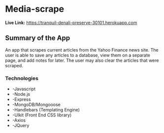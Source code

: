 # Media-scrape

**Live Link:** https://tranquil-denali-preserve-30101.herokuapp.com

## Summary of the App

An app that scrapes current articles from the Yahoo Finance news site. The user is able to save any articles to a database, view them on a separate page, and add notes for later. The user may also clear the articles that were scraped.


### Technologies

* -Javascript
* -Node.js
* -Express
* -MongoDB/Mongooose
* -Handlebars (Templating Engine)
* -UIkit (Front End CSS library)
* -Axios
* -JQuery


